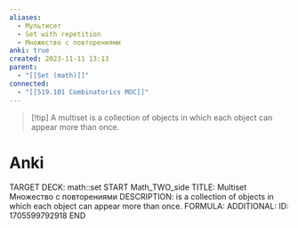 ```yaml
---
aliases:
  - Мультисет
  - Set with repetition
  - Множество с повторениями
anki: true
created: 2023-11-11 13:13
parent:
  - "[[Set (math)]]"
connected:
  - "[[519.101 Combinatorics MOC]]"
---
```


> [!tip] A multiset
is a collection of objects in which each object can appear more than once.


# Anki
TARGET DECK: math::set
START
Math_TWO_side
TITLE: Multiset
Множество с повторениями
DESCRIPTION: is a collection of objects in which each object can appear more than once.
FORMULA: 
ADDITIONAL:
ID: 1705599792918
END










